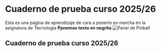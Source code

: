 # Cuaderno de prueba curso 2025/26
Esta es una página de aprendizaje de cara a ponerlo en marcha en la asignatura de Tecnología
**Ppnemos texto en negrita**
![Panel de Pinball](prueba2526.github.io/CopiaPinball.jpg)
## Cuaderno de prueba curso 2025/26
